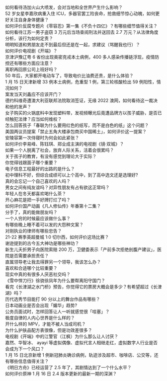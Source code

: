 如何看待汤加火山大喷发，会对当地和全世界产生什么影响？  
52 岁女星李嘉欣病重入住 ICU，多器官罢工险丧命，抢救细节惊心动魄，如何更好关注自身身体健康？  
如何评价反腐专题片《零容忍》第一集《不负十四亿》？有哪些细节值得关注？  
如何看待江苏一男子盗窃 3 万元后当场查阅刑法并送回去 2.7 万元？从法律角度分析，该行为如何定责？  
明明知道和男朋友走不到最后但还是在一起，求建议（骂醒我也行）？  
如何评价电视剧《开端》？  
京津沪豫辽粤 6 省份出现奥密克戎本土病例，400 多人感染传播链浮现，疫情防控还有哪些方面应注意？  
离职再回原公司上班好吗？  
50 年后，大家都开电动车了，导致电价比油费还贵，是什么体验？  
1 月 15 日天津新增 33 例本土病例，危重型 1 例，第三轮核酸检出 59 例阳性，情况如何？  
案发当天刘鑫应不应该开门？  
德约科维奇遭澳大利亚联邦法院取消签证，无缘 2022 澳网，如何看待这一裁决和他的发声？  
女子购买的火锅底料中发现塑料带，发视频曝光后竟遭品牌方以孩子威胁，是否已经触犯法律？应当如何维权？  
怎么回答孩子「春联为什么要用红色的纸写，而不是白色的纸」这个问题？  
美国两议员提案「禁止五角大楼承包商买中国稀土」，如何评价这一提案？  
安陵容第一次侍寝时为何会如此紧张？  
如何评价李易峰、陈钰琪、郑业成主演的电视剧《镜·双城》？  
如果一个人脱离了社会，放弃人际关系，活着会很累吗？  
关于孩子的教育，有没有感觉到理论大于实际？  
你觉得钱跟面子哪个重要？  
电子信息工程最好的出路的是什么？  
初中理科不好，但综合成绩可以上个高中，到了高中选文还是选理好?  
真的会忘记一个自己喜欢的人吗？  
男女之间有纯友谊吗？对异性朋友有占有欲这正常吗？  
年轻人在冬天都喜欢喝什么茶？  
开心麻花是把一手好牌打烂了吗？  
如何评价国产动画《凡人修仙传》年番第十二集？  
分手了，真的能做朋友吗？  
一个人穷的时候最应该做什么事？  
有哪些晚上睡不着可以发的大怨种文案？  
对刚执业的律师有哪些忠告？  
21-22 赛季英超曼城 1:0 切尔西，如何评价这场比赛？  
谢逊提到的古今五大神功是哪些神功？  
新生儿夭折男子向医院索赔 200 万，卫健委表示「产前多次拒绝剖腹产建议」，医院是否需要承担责任？  
直属领导老让我去得罪另一个领导，我该怎么办？  
喜欢和合适哪个比较重要？  
现实中真的有很多人厌恶社交吗？  
《雪中悍刀行》徐骁徐凤年为什么要帮离阳守国门？  
看完《长津湖之水门桥》预告，你觉得它的票房大概会是多少？有希望超过《长津湖》吗？  
历代选秀节目能打 90 分以上的舞台作品有哪些？  
日本动画业是否会出现「媚华」趋势?  
公务员面试时，怎样回答让人一听就感觉很「哇塞」？  
极度自律的人内心世界是什么样的？  
开什么样的 MPV，才能不被人当成司机？  
为什么护肤品配方表很像，但是功效差很多？  
电视剧《开端》中的江警官（江枫）为什么那么让人讨厌？  
嘉然、华智冰、 ayayi 等虚拟偶像、虚拟代言人相继走红，虚拟数字人行业是否会成为下一个风口？  
1 月 15 日北京新增 1 例新冠肺炎确诊病例，轨迹涉及超市、咖啡店、公交等，还有哪些信息值得关注？  
《明日方舟》已经运营了 2.5 年了，其剧情达到了一个什么水平？  
如何评价原神 1 月 16 日 2.4 版本更新的最新一期的深渊？  
